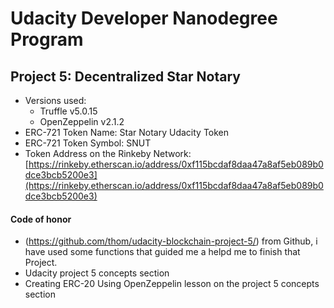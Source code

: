 # Udacity Developer Nanodegree Program

## Project 5: Decentralized Star Notary

* Versions used:
    - Truffle v5.0.15
    - OpenZeppelin v2.1.2
* ERC-721 Token Name: Star Notary Udacity Token
* ERC-721 Token Symbol: SNUT
* Token Address on the Rinkeby Network: [https://rinkeby.etherscan.io/address/0xf115bcdaf8daa47a8af5eb089b0dce3bcb5200e3](https://rinkeby.etherscan.io/address/0xf115bcdaf8daa47a8af5eb089b0dce3bcb5200e3)

#### Code of honor

- (https://github.com/thom/udacity-blockchain-project-5/) from Github, i have used some functions that guided me a helpd me to finish that Project.
- Udacity project 5 concepts section
- Creating ERC-20 Using OpenZeppelin lesson on the project 5 concepts section
